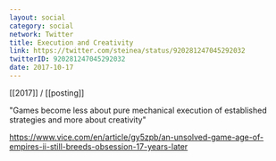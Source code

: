 ```yaml
---
layout: social
category: social
network: Twitter
title: Execution and Creativity
link: https://twitter.com/steinea/status/920281247045292032
twitterID: 920281247045292032
date: 2017-10-17
---
```


[[2017]] / [[posting]]

"Games become less about pure mechanical execution of established strategies and more about creativity"

<https://www.vice.com/en/article/gy5zpb/an-unsolved-game-age-of-empires-ii-still-breeds-obsession-17-years-later>
